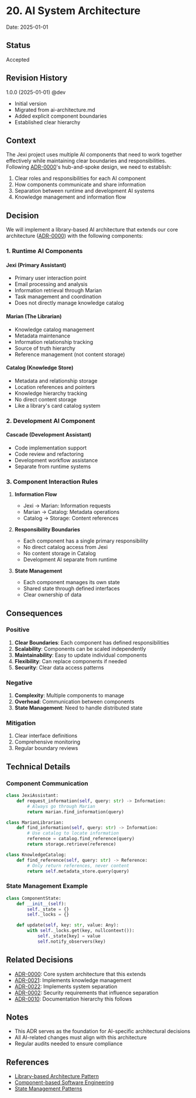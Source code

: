 # 20. AI System Architecture

Date: 2025-01-01

## Status

Accepted

## Revision History
1.0.0 (2025-01-01) @dev
- Initial version
- Migrated from ai-architecture.md
- Added explicit component boundaries
- Established clear hierarchy

## Context

The Jexi project uses multiple AI components that need to work together effectively while maintaining clear boundaries and responsibilities. Following [ADR-0000](0000-subsystem-architecture.md)'s hub-and-spoke design, we need to establish:

1. Clear roles and responsibilities for each AI component
2. How components communicate and share information
3. Separation between runtime and development AI systems
4. Knowledge management and information flow

## Decision

We will implement a library-based AI architecture that extends our core architecture ([ADR-0000](0000-subsystem-architecture.md)) with the following components:

### 1. Runtime AI Components

#### Jexi (Primary Assistant)
- Primary user interaction point
- Email processing and analysis
- Information retrieval through Marian
- Task management and coordination
- Does not directly manage knowledge catalog

#### Marian (The Librarian)
- Knowledge catalog management
- Metadata maintenance
- Information relationship tracking
- Source of truth hierarchy
- Reference management (not content storage)

#### Catalog (Knowledge Store)
- Metadata and relationship storage
- Location references and pointers
- Knowledge hierarchy tracking
- No direct content storage
- Like a library's card catalog system

### 2. Development AI Component

#### Cascade (Development Assistant)
- Code implementation support
- Code review and refactoring
- Development workflow assistance
- Separate from runtime systems

### 3. Component Interaction Rules

1. **Information Flow**
   - Jexi → Marian: Information requests
   - Marian → Catalog: Metadata operations
   - Catalog → Storage: Content references

2. **Responsibility Boundaries**
   - Each component has a single primary responsibility
   - No direct catalog access from Jexi
   - No content storage in Catalog
   - Development AI separate from runtime

3. **State Management**
   - Each component manages its own state
   - Shared state through defined interfaces
   - Clear ownership of data

## Consequences

### Positive
1. **Clear Boundaries**: Each component has defined responsibilities
2. **Scalability**: Components can be scaled independently
3. **Maintainability**: Easy to update individual components
4. **Flexibility**: Can replace components if needed
5. **Security**: Clear data access patterns

### Negative
1. **Complexity**: Multiple components to manage
2. **Overhead**: Communication between components
3. **State Management**: Need to handle distributed state

### Mitigation
1. Clear interface definitions
2. Comprehensive monitoring
3. Regular boundary reviews

## Technical Details

### Component Communication

```python
class JexiAssistant:
    def request_information(self, query: str) -> Information:
        # Always go through Marian
        return marian.find_information(query)

class MarianLibrarian:
    def find_information(self, query: str) -> Information:
        # Use catalog to locate information
        reference = catalog.find_reference(query)
        return storage.retrieve(reference)

class KnowledgeCatalog:
    def find_reference(self, query: str) -> Reference:
        # Only return references, never content
        return self.metadata_store.query(query)
```

### State Management Example

```python
class ComponentState:
    def __init__(self):
        self._state = {}
        self._locks = {}

    def update(self, key: str, value: Any):
        with self._locks.get(key, nullcontext()):
            self._state[key] = value
            self.notify_observers(key)
```

## Related Decisions
- [ADR-0000](0000-subsystem-architecture.md): Core system architecture that this extends
- [ADR-0021](0021-knowledge-management-architecture.md): Implements knowledge management
- [ADR-0022](0022-development-runtime-separation.md): Implements system separation
- [ADR-0002](0002-minimal-security-testing.md): Security requirements that influence separation
- [ADR-0010](0010-documentation-standards-organization.md): Documentation hierarchy this follows

## Notes
- This ADR serves as the foundation for AI-specific architectural decisions
- All AI-related changes must align with this architecture
- Regular audits needed to ensure compliance

## References
- [Library-based Architecture Pattern](https://en.wikipedia.org/wiki/Library_pattern)
- [Component-based Software Engineering](https://en.wikipedia.org/wiki/Component-based_software_engineering)
- [State Management Patterns](https://en.wikipedia.org/wiki/State_management)
